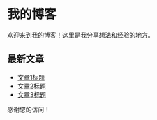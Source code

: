 # 我的博客

欢迎来到我的博客！这里是我分享想法和经验的地方。

## 最新文章

- [文章1标题](/_posts/文章1文件名.md)
- [文章2标题](/_posts/文章2文件名.md)
- [文章3标题](/_posts/文章3文件名.md)

感谢您的访问！

